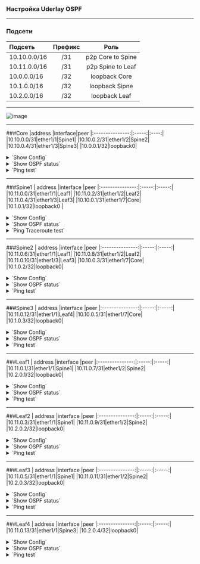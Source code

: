 ### Настройка Uderlay OSPF

---

### Подсети
| Подсеть  | Префикс  | Роль |
|:------------ |:-------:|:-------:|
|10.10.0.0/16|/31|p2p Core to Spine|
|10.11.0.0/16|/31|p2p Spine to Leaf|
|10.0.0.0/16|/32|loopback Core|
|10.1.0.0/16|/32|loopback Sipne|
|10.2.0.0/16|/32|loopback Leaf|
---
![image](https://raw.githubusercontent.com/nousaibot/VXLAN-EVPN-CiscoNexus-COD-LAB/main/IMG/UnderlayOSPF.PNG)

---

###Core
|address |interface|peer
|:---------------:|:-----:|:----:|
|10.10.0.0/31|ether1/1|Spine1|
|10.10.0.2/31|ether1/2|Spine2|
|10.10.0.4/31|ether1/3|Spine3|
|10.0.0.1/32|loopback0|
<details>
  <summary>`Show Config`</summary>
<pre><code>
interface Loopback0
 ip address 10.0.0.1 255.255.255.255
 ip ospf 1 area 0
!
interface Ethernet0/1
 description Spine1
 ip address 10.10.0.0 255.255.255.254
 ip ospf network point-to-point
 ip ospf bfd
 ip ospf 1 area 0
!
interface Ethernet0/2
 description Spine2
 ip address 10.10.0.2 255.255.255.254
 ip ospf network point-to-point
 ip ospf bfd
 ip ospf 1 area 0
!
interface Ethernet0/3
 description Spine3
 ip address 10.10.0.4 255.255.255.254
 ip ospf network point-to-point
 ip ospf bfd
 ip ospf 1 area 1
!
router ospf 1
 router-id 10.0.0.1
 passive-interface default
 no passive-interface Ethernet0/1
 no passive-interface Ethernet0/2
 no passive-interface Ethernet0/3
 </code></pre>
</details>

<details>
  <summary>`Show OSPF status`</summary>
<pre><code>
Core#sh ip ospf interface brief
Interface    PID   Area            IP Address/Mask    Cost  State Nbrs F/C
Lo0          1     0               10.0.0.1/32        1     LOOP  0/0
Et0/2        1     0               10.10.0.2/31       10    P2P   1/1
Et0/1        1     0               10.10.0.0/31       10    P2P   1/1
Et0/3        1     1               10.10.0.4/31       10    P2P   1/1
</code></pre>
<pre><code>
Core#sh ip ospf neighbor
Neighbor ID     Pri   State           Dead Time   Address         Interface
10.1.0.2          0   FULL/  -        00:00:38    10.10.0.3       Ethernet0/2
10.1.0.1          0   FULL/  -        00:00:31    10.10.0.1       Ethernet0/1
10.1.0.3          0   FULL/  -        00:00:35    10.10.0.5       Ethernet0/3
</code></pre>
<pre><code>
Core#sh ip ospf database
            OSPF Router with ID (10.0.0.1) (Process ID 1)
                Router Link States (Area 0)
Link ID         ADV Router      Age         Seq#       Checksum Link count
10.0.0.1        10.0.0.1        1749        0x800000E8 0x0094C3 5
10.1.0.1        10.1.0.1        1606        0x80000007 0x00DAAE 9
10.1.0.2        10.1.0.2        1606        0x80000007 0x000E50 9
10.2.0.1        10.2.0.1        1647        0x80000004 0x00D2FE 5
10.2.0.2        10.2.0.2        1624        0x80000004 0x001EA8 5
10.2.0.3        10.2.0.3        1608        0x80000005 0x006753 5
                Summary Net Link States (Area 0)
Link ID         ADV Router      Age         Seq#       Checksum
10.1.0.3        10.0.0.1        1427        0x80000001 0x00EA2E
10.2.0.4        10.0.0.1        1405        0x80000001 0x006688
10.10.0.4       10.0.0.1        1879        0x80000001 0x0064AC
10.11.0.12      10.0.0.1        1415        0x80000001 0x009946
                Router Link States (Area 1)
Link ID         ADV Router      Age         Seq#       Checksum Link count
10.0.0.1        10.0.0.1        1442        0x80000002 0x00813A 2
10.1.0.3        10.1.0.3        1416        0x80000006 0x005465 5
10.2.0.4        10.2.0.4        1418        0x80000005 0x008AD4 3
                Summary Net Link States (Area 1)
Link ID         ADV Router      Age         Seq#       Checksum
10.0.0.1        10.0.0.1        1883        0x80000002 0x00A480
10.1.0.1        10.0.0.1        1774        0x80000001 0x00FE1C
10.1.0.2        10.0.0.1        1745        0x80000001 0x00F425
10.2.0.1        10.0.0.1        1644        0x80000001 0x00846D
10.2.0.2        10.0.0.1        1623        0x80000001 0x007A76
10.2.0.3        10.0.0.1        1590        0x80000001 0x00707F
10.10.0.0       10.0.0.1        1883        0x80000002 0x008A89
10.10.0.2       10.0.0.1        1883        0x80000002 0x00769B
10.11.0.0       10.0.0.1        1774        0x80000001 0x0012D9
10.11.0.2       10.0.0.1        1774        0x80000001 0x00FDEB
10.11.0.4       10.0.0.1        1774        0x80000001 0x00E9FD
10.11.0.6       10.0.0.1        1745        0x80000001 0x00D510
10.11.0.8       10.0.0.1        1745        0x80000001 0x00C122
10.11.0.10      10.0.0.1        1745        0x80000001 0x00AD34
</code></pre>
</details>

<details>
  <summary>`Ping test`</summary>
<pre><code>
Core#ping 10.1.0.1
Type escape sequence to abort.
Sending 5, 100-byte ICMP Echos to 10.1.0.1, timeout is 2 seconds:
!!!!!
Success rate is 100 percent (5/5), round-trip min/avg/max = 1/1/2 ms
Core#
Core#ping 10.1.0.2
Type escape sequence to abort.
Sending 5, 100-byte ICMP Echos to 10.1.0.2, timeout is 2 seconds:
!!!!!
Success rate is 100 percent (5/5), round-trip min/avg/max = 1/1/2 ms
Core#
Core#ping 10.1.0.3
Type escape sequence to abort.
Sending 5, 100-byte ICMP Echos to 10.1.0.3, timeout is 2 seconds:
!!!!!
Success rate is 100 percent (5/5), round-trip min/avg/max = 1/1/2 ms
Core#
Core#ping 10.2.0.1
Type escape sequence to abort.
Sending 5, 100-byte ICMP Echos to 10.2.0.1, timeout is 2 seconds:
!!!!!
Success rate is 100 percent (5/5), round-trip min/avg/max = 3/3/4 ms
Core#ping 10.2.0.2
Type escape sequence to abort.
Sending 5, 100-byte ICMP Echos to 10.2.0.2, timeout is 2 seconds:
!!!!!
Success rate is 100 percent (5/5), round-trip min/avg/max = 3/3/4 ms
Core#ping 10.2.0.3
Type escape sequence to abort.
Sending 5, 100-byte ICMP Echos to 10.2.0.3, timeout is 2 seconds:
!!!!!
Success rate is 100 percent (5/5), round-trip min/avg/max = 3/3/4 ms
Core#ping 10.2.0.4
Type escape sequence to abort.
Sending 5, 100-byte ICMP Echos to 10.2.0.4, timeout is 2 seconds:
!!!!!
Success rate is 100 percent (5/5), round-trip min/avg/max = 3/4/11 ms
</code></pre>
<pre><code>

Dump interface Ethernet0/1 [here](https://raw.githubusercontent.com/nousaibot/VXLAN-EVPN-CiscoNexus-COD-LAB/main/Dump/CoreInterface0-1.pcapng)

Dump interface Ethernet0/2 [here](https://raw.githubusercontent.com/nousaibot/VXLAN-EVPN-CiscoNexus-COD-LAB/main/Dump/CoreInterface0-2.pcapng)

![image](https://raw.githubusercontent.com/nousaibot/VXLAN-EVPN-CiscoNexus-COD-LAB/main/IMG/CoreTraceroute.png)

</code></pre>
</details>

---

###Spine1
 | address |interface |peer
|:---------------:|:-----:|:-----:|
|10.11.0.0/31|ether1/1|Leaf1|
|10.11.0.2/31|ether1/2|Leaf2|
|10.11.0.4/31|ether1/3|Leaf3|
|10.10.0.1/31|ether1/7|Core|
|10.1.0.1/32|loopback0 |
<details>
  <summary>`Show Config`</summary>
<pre><code>
feature ospf
feature bfd
interface Ethernet1/1
  description Leaf1
  ip address 10.11.0.0/31
  ip ospf network point-to-point
  no ip ospf passive-interface
  ip router ospf 1 area 0.0.0.0
  ip ospf bfd
!
interface Ethernet1/2
  description Leaf2
  ip address 10.11.0.2/31
  ip ospf network point-to-point
  no ip ospf passive-interface
  ip router ospf 1 area 0.0.0.0
  ip ospf bfd
!
interface Ethernet1/3
  description Leaf3
  ip address 10.11.0.4/31
  ip ospf network point-to-point
  no ip ospf passive-interface
  ip router ospf 1 area 0.0.0.0
  ip ospf bfd
!
interface Ethernet1/7
  description Core
  ip address 10.10.0.1/31
  ip ospf network point-to-point
  no ip ospf passive-interface
  ip router ospf 1 area 0.0.0.0
  ip ospf bfd
!
interface loopback0
  ip address 10.1.0.1/32
  ip router ospf 1 area 0.0.0.0
!
router ospf 1
  router-id 10.1.0.1
  passive-interface default
</code></pre>
</details>

<details>
  <summary>`Show OSPF status`</summary>
<pre><code>
Spine1# sh ip ospf interface brief
 OSPF Process ID 1 VRF default
 Total number of interface: 5
 Interface               ID     Area            Cost   State    Neighbors Status
 Eth1/1                  2      0.0.0.0         40     P2P      1         up  
 Eth1/2                  3      0.0.0.0         40     P2P      1         up  
 Eth1/3                  4      0.0.0.0         40     P2P      1         up  
 Eth1/7                  5      0.0.0.0         40     P2P      1         up  
 Lo0                     1      0.0.0.0         1      LOOPBACK 0         up  
</code></pre>
<pre><code>
Spine1# sh ip ospf neighbor
 OSPF Process ID 1 VRF default
 Total number of neighbors: 4
 Neighbor ID     Pri State            Up Time  Address         Interface
 10.2.0.1          1 FULL/ -          00:46:26 10.11.0.1       Eth1/1 
 10.2.0.2          1 FULL/ -          00:46:00 10.11.0.3       Eth1/2 
 10.2.0.3          1 FULL/ -          00:45:42 10.11.0.5       Eth1/3 
 10.0.0.1          1 FULL/ -          00:48:36 10.10.0.0       Eth1/7 
</code></pre>
<pre><code>
Spine1# sh ip ospf database
        OSPF Router with ID (10.1.0.1) (Process ID 1 VRF default)
                Router Link States (Area 0.0.0.0)
Link ID         ADV Router      Age        Seq#       Checksum Link Count
10.0.0.1        10.0.0.1        1005       0x800000e9 0x92c4   5   
10.1.0.1        10.1.0.1        923        0x80000008 0xd8af   9   
10.1.0.2        10.1.0.2        932        0x80000008 0x0c51   9   
10.2.0.1        10.2.0.1        969        0x80000005 0xd0ff   5   
10.2.0.2        10.2.0.2        942        0x80000005 0x1ca9   5   
10.2.0.3        10.2.0.3        931        0x80000006 0x6554   5   
                Summary Network Link States (Area 0.0.0.0)
Link ID         ADV Router      Age        Seq#       Checksum 
10.1.0.3        10.0.0.1        751        0x80000002 0xe82f
10.2.0.4        10.0.0.1        508        0x80000002 0x6489
10.10.0.4       10.0.0.1        1006       0x80000002 0x62ad
10.11.0.12      10.0.0.1        751        0x80000002 0x9747
</code></pre>
</details>

<details>
  <summary>`Ping Traceroute test`</summary>
<pre><code>
Spine1# ping 10.0.0.1
PING 10.0.0.1 (10.0.0.1): 56 data bytes
64 bytes from 10.0.0.1: icmp_seq=0 ttl=254 time=2.061 ms
64 bytes from 10.0.0.1: icmp_seq=1 ttl=254 time=1.546 ms
64 bytes from 10.0.0.1: icmp_seq=2 ttl=254 time=1.578 ms
64 bytes from 10.0.0.1: icmp_seq=3 ttl=254 time=1.315 ms
64 bytes from 10.0.0.1: icmp_seq=4 ttl=254 time=1.811 ms
--- 10.0.0.1 ping statistics ---
5 packets transmitted, 5 packets received, 0.00% packet loss
round-trip min/avg/max = 1.315/1.662/2.061 ms
Spine1# ping 10.1.0.2
PING 10.1.0.2 (10.1.0.2): 56 data bytes
64 bytes from 10.1.0.2: icmp_seq=0 ttl=253 time=3.493 ms
64 bytes from 10.1.0.2: icmp_seq=1 ttl=253 time=2.637 ms
64 bytes from 10.1.0.2: icmp_seq=2 ttl=253 time=2.703 ms
64 bytes from 10.1.0.2: icmp_seq=3 ttl=253 time=2.671 ms
64 bytes from 10.1.0.2: icmp_seq=4 ttl=253 time=2.727 ms
--- 10.1.0.2 ping statistics ---
5 packets transmitted, 5 packets received, 0.00% packet loss
round-trip min/avg/max = 2.637/2.846/3.493 ms
Spine1# ping 10.1.0.3
PING 10.1.0.3 (10.1.0.3): 56 data bytes
64 bytes from 10.1.0.3: icmp_seq=0 ttl=253 time=4.326 ms
64 bytes from 10.1.0.3: icmp_seq=1 ttl=253 time=2.608 ms
64 bytes from 10.1.0.3: icmp_seq=2 ttl=253 time=2.468 ms
64 bytes from 10.1.0.3: icmp_seq=3 ttl=253 time=2.464 ms
64 bytes from 10.1.0.3: icmp_seq=4 ttl=253 time=2.932 ms
--- 10.1.0.3 ping statistics ---
5 packets transmitted, 5 packets received, 0.00% packet loss
round-trip min/avg/max = 2.464/2.959/4.326 ms
Spine1# ping 10.2.0.1
PING 10.2.0.1 (10.2.0.1): 56 data bytes
64 bytes from 10.2.0.1: icmp_seq=0 ttl=254 time=3.862 ms
64 bytes from 10.2.0.1: icmp_seq=1 ttl=254 time=2.776 ms
64 bytes from 10.2.0.1: icmp_seq=2 ttl=254 time=2.775 ms
64 bytes from 10.2.0.1: icmp_seq=3 ttl=254 time=2.829 ms
64 bytes from 10.2.0.1: icmp_seq=4 ttl=254 time=3.167 ms
--- 10.2.0.1 ping statistics ---
5 packets transmitted, 5 packets received, 0.00% packet loss
round-trip min/avg/max = 2.775/3.081/3.862 ms
Spine1# ping 10.2.0.2
PING 10.2.0.2 (10.2.0.2): 56 data bytes
64 bytes from 10.2.0.2: icmp_seq=0 ttl=254 time=3.985 ms
64 bytes from 10.2.0.2: icmp_seq=1 ttl=254 time=3.319 ms
64 bytes from 10.2.0.2: icmp_seq=2 ttl=254 time=3.546 ms
64 bytes from 10.2.0.2: icmp_seq=3 ttl=254 time=3.055 ms
64 bytes from 10.2.0.2: icmp_seq=4 ttl=254 time=3.372 ms
--- 10.2.0.2 ping statistics ---
5 packets transmitted, 5 packets received, 0.00% packet loss
round-trip min/avg/max = 3.055/3.455/3.985 ms
Spine1# ping 10.2.0.3
PING 10.2.0.3 (10.2.0.3): 56 data bytes
64 bytes from 10.2.0.3: icmp_seq=0 ttl=254 time=3.891 ms
64 bytes from 10.2.0.3: icmp_seq=1 ttl=254 time=3.494 ms
64 bytes from 10.2.0.3: icmp_seq=2 ttl=254 time=3.203 ms
64 bytes from 10.2.0.3: icmp_seq=3 ttl=254 time=3.56 ms
64 bytes from 10.2.0.3: icmp_seq=4 ttl=254 time=3.451 ms
--- 10.2.0.3 ping statistics ---
5 packets transmitted, 5 packets received, 0.00% packet loss
round-trip min/avg/max = 3.203/3.519/3.891 ms
Spine1# ping 10.2.0.4
PING 10.2.0.4 (10.2.0.4): 56 data bytes
64 bytes from 10.2.0.4: icmp_seq=0 ttl=252 time=6.987 ms
64 bytes from 10.2.0.4: icmp_seq=1 ttl=252 time=4.762 ms
64 bytes from 10.2.0.4: icmp_seq=2 ttl=252 time=4.958 ms
64 bytes from 10.2.0.4: icmp_seq=3 ttl=252 time=4.527 ms
64 bytes from 10.2.0.4: icmp_seq=4 ttl=252 time=4.761 ms
--- 10.2.0.4 ping statistics ---
5 packets transmitted, 5 packets received, 0.00% packet loss
round-trip min/avg/max = 4.527/5.199/6.987 ms
</code></pre>
</details>

---

###Spine2
 |  address |interface |peer
|:---------------:|:-----:|:-----:|
|10.11.0.6/31|ether1/1|Leaf1|
|10.11.0.8/31|ether1/2|Leaf2|
|10.11.0.10/31|ether1/3|Leaf3|
|10.10.0.3/31|ether1/7|Core|
|10.1.0.2/32|loopback0|
<details>
  <summary>`Show Config`</summary>
<pre><code>
feature ospf
feature bfd
interface Ethernet1/1
  description Leaf1
  ip address 10.11.0.6/31
  ip ospf network point-to-point
  no ip ospf passive-interface
  ip router ospf 1 area 0.0.0.0
  ip ospf bfd
!
interface Ethernet1/2
  description Leaf2
  ip address 10.11.0.8/31
  ip ospf network point-to-point
  no ip ospf passive-interface
  ip router ospf 1 area 0.0.0.0
  ip ospf bfd
!
interface Ethernet1/3
  description Leaf3
  ip address 10.11.0.10/31
  ip ospf network point-to-point
  no ip ospf passive-interface
  ip router ospf 1 area 0.0.0.0
  ip ospf bfd
!
interface Ethernet1/7
  description Core
  no switchport
  ip address 10.10.0.3/31
  ip ospf network point-to-point
  no ip ospf passive-interface
  ip router ospf 1 area 0.0.0.0
  ip ospf bfd
!
interface loopback0
  ip address 10.1.0.2/32
  ip router ospf 1 area 0.0.0.0
!
router ospf 1
  router-id 10.1.0.2
  passive-interface default
</code></pre>
</details>
  
<details>
  <summary>`Show OSPF status`</summary>
<pre><code>
Spine2# sh ip ospf interface brief
 OSPF Process ID 1 VRF default
 Total number of interface: 5
 Interface               ID     Area            Cost   State    Neighbors Status
 Eth1/1                  2      0.0.0.0         40     P2P      1         up  
 Eth1/2                  3      0.0.0.0         40     P2P      1         up  
 Eth1/3                  4      0.0.0.0         40     P2P      1         up  
 Eth1/7                  5      0.0.0.0         40     P2P      1         up  
 Lo0                     1      0.0.0.0         1      LOOPBACK 0         up  
</code></pre>
<pre><code>
Spine2# sh ip ospf neighbor
 OSPF Process ID 1 VRF default
 Total number of neighbors: 4
 Neighbor ID     Pri State            Up Time  Address         Interface
 10.2.0.1          1 FULL/ -          01:00:41 10.11.0.7       Eth1/1 
 10.2.0.2          1 FULL/ -          01:00:24 10.11.0.9       Eth1/2 
 10.2.0.3          1 FULL/ -          01:00:01 10.11.0.11      Eth1/3 
 10.0.0.1          1 FULL/ -          01:02:26 10.10.0.2       Eth1/7 
</code></pre>
<pre><code>
Spine2# sh ip ospf database
        OSPF Router with ID (10.1.0.2) (Process ID 1 VRF default)
                Router Link States (Area 0.0.0.0)
Link ID         ADV Router      Age        Seq#       Checksum Link Count
10.0.0.1        10.0.0.1        1864       0x800000e9 0x92c4   5   
10.1.0.1        10.1.0.1        1783       0x80000008 0xd8af   9   
10.1.0.2        10.1.0.2        1788       0x80000008 0x0c51   9   
10.2.0.1        10.2.0.1        6          0x80000006 0xce01   5   
10.2.0.2        10.2.0.2        1800       0x80000005 0x1ca9   5   
10.2.0.3        10.2.0.3        1790       0x80000006 0x6554   5   
                Summary Network Link States (Area 0.0.0.0)
Link ID         ADV Router      Age        Seq#       Checksum 
10.1.0.3        10.0.0.1        1609       0x80000002 0xe82f
10.2.0.4        10.0.0.1        1366       0x80000002 0x6489
10.10.0.4       10.0.0.1        1864       0x80000002 0x62ad
10.11.0.12      10.0.0.1        1609       0x80000002 0x9747
</code></pre>
</details>

<details>
  <summary>`Ping test`</summary>
<pre><code>
Spine2# ping 10.0.0.1
PING 10.0.0.1 (10.0.0.1): 56 data bytes
64 bytes from 10.0.0.1: icmp_seq=0 ttl=254 time=3.006 ms
64 bytes from 10.0.0.1: icmp_seq=1 ttl=254 time=2.726 ms
64 bytes from 10.0.0.1: icmp_seq=2 ttl=254 time=1.942 ms
64 bytes from 10.0.0.1: icmp_seq=3 ttl=254 time=1.826 ms
64 bytes from 10.0.0.1: icmp_seq=4 ttl=254 time=1.61 ms
--- 10.0.0.1 ping statistics ---
5 packets transmitted, 5 packets received, 0.00% packet loss
round-trip min/avg/max = 1.61/2.221/3.006 ms
Spine2# ping 10.1.0.1
PING 10.1.0.1 (10.1.0.1): 56 data bytes
64 bytes from 10.1.0.1: icmp_seq=0 ttl=253 time=3.975 ms
64 bytes from 10.1.0.1: icmp_seq=1 ttl=253 time=2.91 ms
64 bytes from 10.1.0.1: icmp_seq=2 ttl=253 time=2.937 ms
64 bytes from 10.1.0.1: icmp_seq=3 ttl=253 time=2.962 ms
64 bytes from 10.1.0.1: icmp_seq=4 ttl=253 time=2.813 ms
--- 10.1.0.1 ping statistics ---
5 packets transmitted, 5 packets received, 0.00% packet loss
round-trip min/avg/max = 2.813/3.119/3.975 ms
Spine2# ping 10.1.0.3
PING 10.1.0.3 (10.1.0.3): 56 data bytes
64 bytes from 10.1.0.3: icmp_seq=0 ttl=253 time=3.806 ms
64 bytes from 10.1.0.3: icmp_seq=1 ttl=253 time=2.685 ms
64 bytes from 10.1.0.3: icmp_seq=2 ttl=253 time=2.533 ms
64 bytes from 10.1.0.3: icmp_seq=3 ttl=253 time=2.824 ms
64 bytes from 10.1.0.3: icmp_seq=4 ttl=253 time=3.682 ms
--- 10.1.0.3 ping statistics ---
5 packets transmitted, 5 packets received, 0.00% packet loss
round-trip min/avg/max = 2.533/3.105/3.806 ms
Spine2# ping 10.2.0.1
PING 10.2.0.1 (10.2.0.1): 56 data bytes
64 bytes from 10.2.0.1: icmp_seq=0 ttl=254 time=4.156 ms
64 bytes from 10.2.0.1: icmp_seq=1 ttl=254 time=2.357 ms
64 bytes from 10.2.0.1: icmp_seq=2 ttl=254 time=2.461 ms
64 bytes from 10.2.0.1: icmp_seq=3 ttl=254 time=2.651 ms
64 bytes from 10.2.0.1: icmp_seq=4 ttl=254 time=2.492 ms
--- 10.2.0.1 ping statistics ---
5 packets transmitted, 5 packets received, 0.00% packet loss
round-trip min/avg/max = 2.357/2.823/4.156 ms
Spine2# ping 10.2.0.2
PING 10.2.0.2 (10.2.0.2): 56 data bytes
64 bytes from 10.2.0.2: icmp_seq=0 ttl=254 time=3.013 ms
64 bytes from 10.2.0.2: icmp_seq=1 ttl=254 time=4.148 ms
64 bytes from 10.2.0.2: icmp_seq=2 ttl=254 time=1.922 ms
64 bytes from 10.2.0.2: icmp_seq=3 ttl=254 time=2.775 ms
64 bytes from 10.2.0.2: icmp_seq=4 ttl=254 time=2.95 ms
--- 10.2.0.2 ping statistics ---
5 packets transmitted, 5 packets received, 0.00% packet loss
round-trip min/avg/max = 1.922/2.961/4.148 ms
Spine2# ping 10.2.0.3
PING 10.2.0.3 (10.2.0.3): 56 data bytes
64 bytes from 10.2.0.3: icmp_seq=0 ttl=254 time=2.98 ms
64 bytes from 10.2.0.3: icmp_seq=1 ttl=254 time=3.18 ms
64 bytes from 10.2.0.3: icmp_seq=2 ttl=254 time=3.124 ms
64 bytes from 10.2.0.3: icmp_seq=3 ttl=254 time=3.26 ms
64 bytes from 10.2.0.3: icmp_seq=4 ttl=254 time=3.071 ms
--- 10.2.0.3 ping statistics ---
5 packets transmitted, 5 packets received, 0.00% packet loss
round-trip min/avg/max = 2.98/3.123/3.26 ms
Spine2# ping 10.2.0.4
PING 10.2.0.4 (10.2.0.4): 56 data bytes
64 bytes from 10.2.0.4: icmp_seq=0 ttl=252 time=5.92 ms
64 bytes from 10.2.0.4: icmp_seq=1 ttl=252 time=4.636 ms
64 bytes from 10.2.0.4: icmp_seq=2 ttl=252 time=4.249 ms
64 bytes from 10.2.0.4: icmp_seq=3 ttl=252 time=4.637 ms
64 bytes from 10.2.0.4: icmp_seq=4 ttl=252 time=4.879 ms
--- 10.2.0.4 ping statistics ---
5 packets transmitted, 5 packets received, 0.00% packet loss
round-trip min/avg/max = 4.249/4.864/5.92 ms
</code></pre>
</details>

---

###Spine3
 |  address |interface |peer
|:---------------:|:-----:|:-----:|
|10.11.0.12/31|ether1/1|Leaf4|
|10.10.0.5/31|ether1/7|Core|
|10.1.0.3/32|loopback0|
<details>
  <summary>`Show Config`</summary>
<pre><code>
feature ospf
feature bfd
interface Ethernet1/1
  description Leaf4
  ip address 10.11.0.12/31
  ip ospf network point-to-point
  no ip ospf passive-interface
  ip router ospf 1 area 0.0.0.1
  ip ospf bfd
!
interface Ethernet1/7
  description Core
  ip address 10.10.0.5/31
  ip ospf network point-to-point
  no ip ospf passive-interface
  ip router ospf 1 area 0.0.0.1
  ip ospf bfd
!
interface loopback0
  ip address 10.1.0.3/32
  ip router ospf 1 area 0.0.0.1
!
router ospf 1
  router-id 10.1.0.3
  passive-interface default
</code></pre>
</details>

<details>
  <summary>`Show OSPF status`</summary>
<pre><code>
Spine3# sh ip ospf interface brief
 OSPF Process ID 1 VRF default
 Total number of interface: 3
 Interface               ID     Area            Cost   State    Neighbors Status
 Eth1/1                  3      0.0.0.1         40     P2P      1         up  
 Eth1/7                  2      0.0.0.1         40     P2P      1         up  
 Lo0                     1      0.0.0.1         1      LOOPBACK 0         up  
</code></pre>
<pre><code> 
Spine3# sh ip ospf neighbor
 OSPF Process ID 1 VRF default
 Total number of neighbors: 2
 Neighbor ID     Pri State            Up Time  Address         Interface
 10.2.0.4          1 FULL/ -          01:04:57 10.11.0.13      Eth1/1 
 10.0.0.1          1 FULL/ -          01:05:23 10.10.0.4       Eth1/7 
</code></pre>
<pre><code>
Spine3# sh ip ospf database
        OSPF Router with ID (10.1.0.3) (Process ID 1 VRF default)
                Router Link States (Area 0.0.0.1)
Link ID         ADV Router      Age        Seq#       Checksum Link Count
10.0.0.1        10.0.0.1        95         0x80000004 0x7d3c   2   
10.1.0.3        10.1.0.3        256        0x80000008 0x5067   5   
10.2.0.4        10.2.0.4        262        0x80000007 0x86d6   3   
                Summary Network Link States (Area 0.0.0.1)
Link ID         ADV Router      Age        Seq#       Checksum 
10.0.0.1        10.0.0.1        348        0x80000004 0xa082
10.1.0.1        10.0.0.1        348        0x80000003 0xfa1e
10.1.0.2        10.0.0.1        348        0x80000003 0xf027
10.2.0.1        10.0.0.1        95         0x80000003 0x806f
10.2.0.2        10.0.0.1        95         0x80000003 0x7678
10.2.0.3        10.0.0.1        95         0x80000003 0x6c81
10.10.0.0       10.0.0.1        348        0x80000004 0x868b
10.10.0.2       10.0.0.1        348        0x80000004 0x729d
10.11.0.0       10.0.0.1        348        0x80000003 0x0edb
10.11.0.2       10.0.0.1        348        0x80000003 0xf9ed
10.11.0.4       10.0.0.1        348        0x80000003 0xe5ff
10.11.0.6       10.0.0.1        348        0x80000003 0xd112
10.11.0.8       10.0.0.1        348        0x80000003 0xbd24
10.11.0.10      10.0.0.1        348        0x80000003 0xa936
</code></pre>
</details>

<details>
  <summary>`Ping test`</summary>
<pre><code>
Spine3# ping 10.0.0.1
PING 10.0.0.1 (10.0.0.1): 56 data bytes
64 bytes from 10.0.0.1: icmp_seq=0 ttl=254 time=3.004 ms
64 bytes from 10.0.0.1: icmp_seq=1 ttl=254 time=1.653 ms
64 bytes from 10.0.0.1: icmp_seq=2 ttl=254 time=1.519 ms
64 bytes from 10.0.0.1: icmp_seq=3 ttl=254 time=3.419 ms
64 bytes from 10.0.0.1: icmp_seq=4 ttl=254 time=2.199 ms
--- 10.0.0.1 ping statistics ---
5 packets transmitted, 5 packets received, 0.00% packet loss
round-trip min/avg/max = 1.519/2.358/3.419 ms
Spine3# ping 10.1.0.1
PING 10.1.0.1 (10.1.0.1): 56 data bytes
64 bytes from 10.1.0.1: icmp_seq=0 ttl=253 time=4.72 ms
64 bytes from 10.1.0.1: icmp_seq=1 ttl=253 time=3.366 ms
64 bytes from 10.1.0.1: icmp_seq=2 ttl=253 time=3.475 ms
64 bytes from 10.1.0.1: icmp_seq=3 ttl=253 time=3.575 ms
64 bytes from 10.1.0.1: icmp_seq=4 ttl=253 time=3.444 ms
--- 10.1.0.1 ping statistics ---
5 packets transmitted, 5 packets received, 0.00% packet loss
round-trip min/avg/max = 3.366/3.715/4.72 ms
Spine3# ping 10.1.0.2
PING 10.1.0.2 (10.1.0.2): 56 data bytes
64 bytes from 10.1.0.2: icmp_seq=0 ttl=253 time=3.766 ms
64 bytes from 10.1.0.2: icmp_seq=1 ttl=253 time=3.27 ms
64 bytes from 10.1.0.2: icmp_seq=2 ttl=253 time=2.886 ms
64 bytes from 10.1.0.2: icmp_seq=3 ttl=253 time=2.742 ms
64 bytes from 10.1.0.2: icmp_seq=4 ttl=253 time=2.848 ms
--- 10.1.0.2 ping statistics ---
5 packets transmitted, 5 packets received, 0.00% packet loss
round-trip min/avg/max = 2.742/3.102/3.766 ms
Spine3# ping 10.2.0.1
PING 10.2.0.1 (10.2.0.1): 56 data bytes
64 bytes from 10.2.0.1: icmp_seq=0 ttl=252 time=6.016 ms
64 bytes from 10.2.0.1: icmp_seq=1 ttl=252 time=4.834 ms
64 bytes from 10.2.0.1: icmp_seq=2 ttl=252 time=5.117 ms
64 bytes from 10.2.0.1: icmp_seq=3 ttl=252 time=4.986 ms
64 bytes from 10.2.0.1: icmp_seq=4 ttl=252 time=5 ms
--- 10.2.0.1 ping statistics ---
5 packets transmitted, 5 packets received, 0.00% packet loss
round-trip min/avg/max = 4.834/5.19/6.016 ms
Spine3# ping 10.2.0.2
PING 10.2.0.2 (10.2.0.2): 56 data bytes
64 bytes from 10.2.0.2: icmp_seq=0 ttl=252 time=6.208 ms
64 bytes from 10.2.0.2: icmp_seq=1 ttl=252 time=4.873 ms
64 bytes from 10.2.0.2: icmp_seq=2 ttl=252 time=4.772 ms
64 bytes from 10.2.0.2: icmp_seq=3 ttl=252 time=4.846 ms
64 bytes from 10.2.0.2: icmp_seq=4 ttl=252 time=4.996 ms
--- 10.2.0.2 ping statistics ---
5 packets transmitted, 5 packets received, 0.00% packet loss
round-trip min/avg/max = 4.772/5.138/6.208 ms
Spine3# ping 10.2.0.3
PING 10.2.0.3 (10.2.0.3): 56 data bytes
64 bytes from 10.2.0.3: icmp_seq=0 ttl=252 time=5.967 ms
64 bytes from 10.2.0.3: icmp_seq=1 ttl=252 time=5.116 ms
64 bytes from 10.2.0.3: icmp_seq=2 ttl=252 time=13.824 ms
64 bytes from 10.2.0.3: icmp_seq=3 ttl=252 time=5.9 ms
64 bytes from 10.2.0.3: icmp_seq=4 ttl=252 time=4.649 ms
--- 10.2.0.3 ping statistics ---
5 packets transmitted, 5 packets received, 0.00% packet loss
round-trip min/avg/max = 4.649/7.091/13.824 ms
Spine3# ping 10.2.0.4
PING 10.2.0.4 (10.2.0.4): 56 data bytes
64 bytes from 10.2.0.4: icmp_seq=0 ttl=254 time=9.492 ms
64 bytes from 10.2.0.4: icmp_seq=1 ttl=254 time=3.307 ms
64 bytes from 10.2.0.4: icmp_seq=2 ttl=254 time=3.55 ms
64 bytes from 10.2.0.4: icmp_seq=3 ttl=254 time=3.121 ms
64 bytes from 10.2.0.4: icmp_seq=4 ttl=254 time=2.764 ms
--- 10.2.0.4 ping statistics ---
5 packets transmitted, 5 packets received, 0.00% packet loss
round-trip min/avg/max = 2.764/4.446/9.492 ms
</code></pre>
</details>

---

###Leaf1
 |  address |interface |peer
|:---------------:|:-----:|:-----:|
|10.11.0.1/31|ether1/1|Spine1|
|10.11.0.7/31|ether1/2|Spine2|
|10.2.0.1/32|loopback0|
<details>
  <summary>`Show Config`</summary>
<pre><code>
feature ospf
feature bfd
interface Ethernet1/1
  description Spine1
  ip address 10.11.0.1/31
  ip ospf network point-to-point
  no ip ospf passive-interface
  ip router ospf 1 area 0.0.0.0
  ip ospf bfd
!
interface Ethernet1/2
  description Spine2
  ip address 10.11.0.7/31
  ip ospf network point-to-point
  no ip ospf passive-interface
  ip router ospf 1 area 0.0.0.0
  ip ospf bfd
!
interface loopback0
  ip address 10.2.0.1/32
  ip router ospf 1 area 0.0.0.0
!
router ospf 1
  router-id 10.2.0.1
  passive-interface default
</code></pre>
</details>

<details>
  <summary>`Show OSPF status`</summary>
<pre><code>
Leaf1# sh ip ospf interface brief
 OSPF Process ID 1 VRF default
 Total number of interface: 3
 Interface               ID     Area            Cost   State    Neighbors Status
 Eth1/1                  2      0.0.0.0         40     P2P      1         up  
 Eth1/2                  3      0.0.0.0         40     P2P      1         up  
 Lo0                     1      0.0.0.0         1      LOOPBACK 0         up  
</code></pre>
<pre><code>
Leaf1# sh ip ospf neighbor
 OSPF Process ID 1 VRF default
 Total number of neighbors: 2
 Neighbor ID     Pri State            Up Time  Address         Interface
 10.1.0.1          1 FULL/ -          01:17:08 10.11.0.0       Eth1/1 
 10.1.0.2          1 FULL/ -          01:17:05 10.11.0.6       Eth1/2 
</code></pre>
<pre><code>
Leaf1# sh ip ospf database
        OSPF Router with ID (10.2.0.1) (Process ID 1 VRF default)
                Router Link States (Area 0.0.0.0)
Link ID         ADV Router      Age        Seq#       Checksum Link Count
10.0.0.1        10.0.0.1        847        0x800000ea 0x90c5   5   
10.1.0.1        10.1.0.1        945        0x80000009 0xd6b0   9   
10.1.0.2        10.1.0.2        952        0x80000009 0x0a52   9   
10.2.0.1        10.2.0.1        989        0x80000006 0xce01   5   
10.2.0.2        10.2.0.2        964        0x80000006 0x1aaa   5   
10.2.0.3        10.2.0.3        954        0x80000007 0x6355   5   
                Summary Network Link States (Area 0.0.0.0)
Link ID         ADV Router      Age        Seq#       Checksum 
10.1.0.3        10.0.0.1        595        0x80000003 0xe630
10.2.0.4        10.0.0.1        338        0x80000003 0x628a
10.10.0.4       10.0.0.1        847        0x80000003 0x60ae
10.11.0.12      10.0.0.1        595        0x80000003 0x9548
</code></pre>
</details>

<details>
  <summary>`Ping test`</summary>
<pre><code>
Leaf1# ping 10.0.0.1
PING 10.0.0.1 (10.0.0.1): 56 data bytes
64 bytes from 10.0.0.1: icmp_seq=0 ttl=253 time=5.188 ms
64 bytes from 10.0.0.1: icmp_seq=1 ttl=253 time=4.522 ms
64 bytes from 10.0.0.1: icmp_seq=2 ttl=253 time=4.622 ms
64 bytes from 10.0.0.1: icmp_seq=3 ttl=253 time=3.757 ms
64 bytes from 10.0.0.1: icmp_seq=4 ttl=253 time=4.147 ms
--- 10.0.0.1 ping statistics ---
5 packets transmitted, 5 packets received, 0.00% packet loss
round-trip min/avg/max = 3.757/4.447/5.188 ms
Leaf1# ping 10.1.0.2
PING 10.1.0.2 (10.1.0.2): 56 data bytes
64 bytes from 10.1.0.2: icmp_seq=0 ttl=254 time=3.018 ms
64 bytes from 10.1.0.2: icmp_seq=1 ttl=254 time=2.785 ms
64 bytes from 10.1.0.2: icmp_seq=2 ttl=254 time=2.461 ms
64 bytes from 10.1.0.2: icmp_seq=3 ttl=254 time=2.638 ms
64 bytes from 10.1.0.2: icmp_seq=4 ttl=254 time=2.546 ms
--- 10.1.0.2 ping statistics ---
5 packets transmitted, 5 packets received, 0.00% packet loss
round-trip min/avg/max = 2.461/2.689/3.018 ms
Leaf1# ping 10.1.0.3
PING 10.1.0.3 (10.1.0.3): 56 data bytes
64 bytes from 10.1.0.3: icmp_seq=0 ttl=252 time=6.289 ms
64 bytes from 10.1.0.3: icmp_seq=1 ttl=252 time=4.555 ms
64 bytes from 10.1.0.3: icmp_seq=2 ttl=252 time=4.587 ms
64 bytes from 10.1.0.3: icmp_seq=3 ttl=252 time=4.802 ms
64 bytes from 10.1.0.3: icmp_seq=4 ttl=252 time=4.839 ms
--- 10.1.0.3 ping statistics ---
5 packets transmitted, 5 packets received, 0.00% packet loss
round-trip min/avg/max = 4.555/5.014/6.289 ms
Leaf1# ping 10.2.0.1
PING 10.2.0.1 (10.2.0.1): 56 data bytes
64 bytes from 10.2.0.1: icmp_seq=0 ttl=255 time=1.119 ms
64 bytes from 10.2.0.1: icmp_seq=1 ttl=255 time=0.789 ms
64 bytes from 10.2.0.1: icmp_seq=2 ttl=255 time=1.266 ms
64 bytes from 10.2.0.1: icmp_seq=3 ttl=255 time=1.006 ms
64 bytes from 10.2.0.1: icmp_seq=4 ttl=255 time=1.244 ms
--- 10.2.0.1 ping statistics ---
5 packets transmitted, 5 packets received, 0.00% packet loss
round-trip min/avg/max = 0.789/1.084/1.266 ms
Leaf1# ping 10.2.0.2
PING 10.2.0.2 (10.2.0.2): 56 data bytes
64 bytes from 10.2.0.2: icmp_seq=0 ttl=253 time=6.372 ms
64 bytes from 10.2.0.2: icmp_seq=1 ttl=253 time=5.211 ms
64 bytes from 10.2.0.2: icmp_seq=2 ttl=253 time=5.299 ms
64 bytes from 10.2.0.2: icmp_seq=3 ttl=253 time=4.866 ms
64 bytes from 10.2.0.2: icmp_seq=4 ttl=253 time=5.192 ms
--- 10.2.0.2 ping statistics ---
5 packets transmitted, 5 packets received, 0.00% packet loss
round-trip min/avg/max = 4.866/5.388/6.372 ms
Leaf1# ping 10.2.0.3
PING 10.2.0.3 (10.2.0.3): 56 data bytes
64 bytes from 10.2.0.3: icmp_seq=0 ttl=253 time=5.894 ms
64 bytes from 10.2.0.3: icmp_seq=1 ttl=253 time=4.394 ms
64 bytes from 10.2.0.3: icmp_seq=2 ttl=253 time=4.437 ms
64 bytes from 10.2.0.3: icmp_seq=3 ttl=253 time=4.338 ms
64 bytes from 10.2.0.3: icmp_seq=4 ttl=253 time=4.76 ms
--- 10.2.0.3 ping statistics ---
5 packets transmitted, 5 packets received, 0.00% packet loss
round-trip min/avg/max = 4.338/4.764/5.894 ms
</code></pre>
</details>

---

###Leaf2
 |  address |interface |peer
|:---------------:|:-----:|:-----:|
|10.11.0.3/31|ether1/1|Spine1|
|10.11.0.9/31|ether1/2|Spine2|
|10.2.0.2/32|loopback0|
<details>
  <summary>`Show Config`</summary>
<pre><code>
feature ospf
feature bfd
interface Ethernet1/1
  description Spine1
  ip address 10.11.0.3/31
  ip ospf network point-to-point
  no ip ospf passive-interface
  ip router ospf 1 area 0.0.0.0
  ip ospf bfd
!
interface Ethernet1/2
  description Spine2
  ip address 10.11.0.9/31
  ip ospf network point-to-point
  no ip ospf passive-interface
  ip router ospf 1 area 0.0.0.0
  ip ospf bfd
!
interface loopback0
  ip address 10.2.0.2/32
  ip router ospf 1 area 0.0.0.0
!
  router-id 10.2.0.2
  passive-interface default
</code></pre>
</details>

<details>
  <summary>`Show OSPF status`</summary>
<pre><code>
Leaf2# sh ip ospf interface brief
 OSPF Process ID 1 VRF default
 Total number of interface: 3
 Interface               ID     Area            Cost   State    Neighbors Status
 Eth1/1                  2      0.0.0.0         40     P2P      1         up  
 Eth1/2                  3      0.0.0.0         40     P2P      1         up  
 Lo0                     1      0.0.0.0         1      LOOPBACK 0         up 
</code></pre>
<pre><code> 
Leaf2# sh ip ospf neighbor
 OSPF Process ID 1 VRF default
 Total number of neighbors: 2
 Neighbor ID     Pri State            Up Time  Address         Interface
 10.1.0.1          1 FULL/ -          01:20:59 10.11.0.2       Eth1/1 
 10.1.0.2          1 FULL/ -          01:21:05 10.11.0.8       Eth1/2 
</code></pre>
<pre><code>
Leaf2# sh ip ospf database
        OSPF Router with ID (10.2.0.2) (Process ID 1 VRF default)
                Router Link States (Area 0.0.0.0)
Link ID         ADV Router      Age        Seq#       Checksum Link Count
10.0.0.1        10.0.0.1        1105       0x800000ea 0x90c5   5   
10.1.0.1        10.1.0.1        1202       0x80000009 0xd6b0   9   
10.1.0.2        10.1.0.2        1209       0x80000009 0x0a52   9   
10.2.0.1        10.2.0.1        1248       0x80000006 0xce01   5   
10.2.0.2        10.2.0.2        1219       0x80000006 0x1aaa   5   
10.2.0.3        10.2.0.3        1211       0x80000007 0x6355   5   
                Summary Network Link States (Area 0.0.0.0)
Link ID         ADV Router      Age        Seq#       Checksum 
10.1.0.3        10.0.0.1        852        0x80000003 0xe630
10.2.0.4        10.0.0.1        595        0x80000003 0x628a
10.10.0.4       10.0.0.1        1105       0x80000003 0x60ae
10.11.0.12      10.0.0.1        852        0x80000003 0x9548
</code></pre>
</details>

<details>
  <summary>`Ping test`</summary>
<pre><code>
Leaf2# ping 10.0.0.1
PING 10.0.0.1 (10.0.0.1): 56 data bytes
64 bytes from 10.0.0.1: icmp_seq=0 ttl=253 time=5.591 ms
64 bytes from 10.0.0.1: icmp_seq=1 ttl=253 time=3.515 ms
64 bytes from 10.0.0.1: icmp_seq=2 ttl=253 time=3.63 ms
64 bytes from 10.0.0.1: icmp_seq=3 ttl=253 time=3.655 ms
64 bytes from 10.0.0.1: icmp_seq=4 ttl=253 time=3.583 ms
--- 10.0.0.1 ping statistics ---
5 packets transmitted, 5 packets received, 0.00% packet loss
round-trip min/avg/max = 3.515/3.994/5.591 ms
Leaf2# ping 10.1.0.1
PING 10.1.0.1 (10.1.0.1): 56 data bytes
64 bytes from 10.1.0.1: icmp_seq=0 ttl=254 time=5.405 ms
64 bytes from 10.1.0.1: icmp_seq=1 ttl=254 time=2.136 ms
64 bytes from 10.1.0.1: icmp_seq=2 ttl=254 time=2.504 ms
64 bytes from 10.1.0.1: icmp_seq=3 ttl=254 time=2.26 ms
64 bytes from 10.1.0.1: icmp_seq=4 ttl=254 time=2.492 ms
--- 10.1.0.1 ping statistics ---
5 packets transmitted, 5 packets received, 0.00% packet loss
round-trip min/avg/max = 2.136/2.959/5.405 ms
Leaf2# ping 10.1.0.2
PING 10.1.0.2 (10.1.0.2): 56 data bytes
64 bytes from 10.1.0.2: icmp_seq=0 ttl=254 time=4.166 ms
64 bytes from 10.1.0.2: icmp_seq=1 ttl=254 time=3.261 ms
64 bytes from 10.1.0.2: icmp_seq=2 ttl=254 time=3.719 ms
64 bytes from 10.1.0.2: icmp_seq=3 ttl=254 time=3.525 ms
64 bytes from 10.1.0.2: icmp_seq=4 ttl=254 time=4.982 ms
--- 10.1.0.2 ping statistics ---
5 packets transmitted, 5 packets received, 0.00% packet loss
round-trip min/avg/max = 3.261/3.93/4.982 ms
Leaf2# ping 10.1.0.3
PING 10.1.0.3 (10.1.0.3): 56 data bytes
64 bytes from 10.1.0.3: icmp_seq=0 ttl=252 time=6.309 ms
64 bytes from 10.1.0.3: icmp_seq=1 ttl=252 time=4.865 ms
64 bytes from 10.1.0.3: icmp_seq=2 ttl=252 time=4.895 ms
64 bytes from 10.1.0.3: icmp_seq=3 ttl=252 time=5.265 ms
64 bytes from 10.1.0.3: icmp_seq=4 ttl=252 time=4.882 ms
--- 10.1.0.3 ping statistics ---
5 packets transmitted, 5 packets received, 0.00% packet loss
round-trip min/avg/max = 4.865/5.243/6.309 ms
Leaf2# ping 10.2.0.1
PING 10.2.0.1 (10.2.0.1): 56 data bytes
64 bytes from 10.2.0.1: icmp_seq=0 ttl=253 time=7.038 ms
64 bytes from 10.2.0.1: icmp_seq=1 ttl=253 time=4.425 ms
64 bytes from 10.2.0.1: icmp_seq=2 ttl=253 time=4.59 ms
64 bytes from 10.2.0.1: icmp_seq=3 ttl=253 time=4.629 ms
64 bytes from 10.2.0.1: icmp_seq=4 ttl=253 time=4.361 ms
--- 10.2.0.1 ping statistics ---
5 packets transmitted, 5 packets received, 0.00% packet loss
round-trip min/avg/max = 4.361/5.008/7.038 ms
Leaf2# ping 10.2.0.3
PING 10.2.0.3 (10.2.0.3): 56 data bytes
64 bytes from 10.2.0.3: icmp_seq=0 ttl=253 time=5.391 ms
64 bytes from 10.2.0.3: icmp_seq=1 ttl=253 time=4.447 ms
64 bytes from 10.2.0.3: icmp_seq=2 ttl=253 time=4.294 ms
64 bytes from 10.2.0.3: icmp_seq=3 ttl=253 time=4.304 ms
64 bytes from 10.2.0.3: icmp_seq=4 ttl=253 time=4.446 ms
--- 10.2.0.3 ping statistics ---
5 packets transmitted, 5 packets received, 0.00% packet loss
round-trip min/avg/max = 4.294/4.576/5.391 ms
Leaf2# ping 10.2.0.4
PING 10.2.0.4 (10.2.0.4): 56 data bytes
64 bytes from 10.2.0.4: icmp_seq=0 ttl=251 time=8.658 ms
64 bytes from 10.2.0.4: icmp_seq=1 ttl=251 time=7.915 ms
64 bytes from 10.2.0.4: icmp_seq=2 ttl=251 time=7.044 ms
64 bytes from 10.2.0.4: icmp_seq=3 ttl=251 time=6.335 ms
64 bytes from 10.2.0.4: icmp_seq=4 ttl=251 time=6.852 ms
--- 10.2.0.4 ping statistics ---
5 packets transmitted, 5 packets received, 0.00% packet loss
round-trip min/avg/max = 6.335/7.36/8.658 ms
</code></pre>
</details>

---

###Leaf3
 |  address |interface |peer
|:---------------:|:-----:|:-----:|
|10.11.0.5/31|ether1/1|Spine1|
|10.11.0.11/31|ether1/2|Spine2|
|10.2.0.3/32|loopback0|
<details>
  <summary>`Show Config`</summary>
<pre><code>
feature ospf
feature bfd
interface Ethernet1/1
  description Spine1
  ip address 10.11.0.5/31
  ip ospf network point-to-point
  no ip ospf passive-interface
  ip router ospf 1 area 0.0.0.0
  ip ospf bfd
!
interface Ethernet1/2
  description Spine2
  ip address 10.11.0.11/31
  ip ospf network point-to-point
  no ip ospf passive-interface
  ip router ospf 1 area 0.0.0.0
  ip ospf bfd
!
interface loopback0
  ip address 10.2.0.3/32
  ip router ospf 1 area 0.0.0.0
!
router ospf 1
  router-id 10.2.0.3
  passive-interface default
  </code></pre>
</details>

<details>
  <summary>`Show OSPF status`</summary>
<pre><code>
Leaf3# sh ip ospf interface brief
 OSPF Process ID 1 VRF default
 Total number of interface: 3
 Interface               ID     Area            Cost   State    Neighbors Status
 Eth1/1                  2      0.0.0.0         40     P2P      1         up  
 Eth1/2                  3      0.0.0.0         40     P2P      1         up  
 Lo0                     1      0.0.0.0         1      LOOPBACK 0         up 
</code></pre>
<pre><code>
Leaf3# sh ip ospf neighbor
 OSPF Process ID 1 VRF default
 Total number of neighbors: 2
 Neighbor ID     Pri State            Up Time  Address         Interface
 10.1.0.1          1 FULL/ -          01:23:56 10.11.0.4       Eth1/1 
 10.1.0.2          1 FULL/ -          01:23:56 10.11.0.10      Eth1/2 
</code></pre>
<pre><code>
Leaf3# sh ip ospf database
        OSPF Router with ID (10.2.0.3) (Process ID 1 VRF default)
                Router Link States (Area 0.0.0.0)
Link ID         ADV Router      Age        Seq#       Checksum Link Count
10.0.0.1        10.0.0.1        1299       0x800000ea 0x90c5   5   
10.1.0.1        10.1.0.1        1397       0x80000009 0xd6b0   9   
10.1.0.2        10.1.0.2        1404       0x80000009 0x0a52   9   
10.2.0.1        10.2.0.1        1442       0x80000006 0xce01   5   
10.2.0.2        10.2.0.2        1415       0x80000006 0x1aaa   5   
10.2.0.3        10.2.0.3        1403       0x80000007 0x6355   5   
                Summary Network Link States (Area 0.0.0.0)
Link ID         ADV Router      Age        Seq#       Checksum 
10.1.0.3        10.0.0.1        1046       0x80000003 0xe630
10.2.0.4        10.0.0.1        789        0x80000003 0x628a
10.10.0.4       10.0.0.1        1299       0x80000003 0x60ae
10.11.0.12      10.0.0.1        1046       0x80000003 0x9548
</code></pre>
</details>

<details>
  <summary>`Ping test`</summary>
<pre><code>
Leaf3# ping 10.0.0.1
PING 10.0.0.1 (10.0.0.1): 56 data bytes
64 bytes from 10.0.0.1: icmp_seq=0 ttl=253 time=5.119 ms
64 bytes from 10.0.0.1: icmp_seq=1 ttl=253 time=4.527 ms
64 bytes from 10.0.0.1: icmp_seq=2 ttl=253 time=3.909 ms
64 bytes from 10.0.0.1: icmp_seq=3 ttl=253 time=4.069 ms
64 bytes from 10.0.0.1: icmp_seq=4 ttl=253 time=4.004 ms
--- 10.0.0.1 ping statistics ---
5 packets transmitted, 5 packets received, 0.00% packet loss
round-trip min/avg/max = 3.909/4.325/5.119 ms
Leaf3# ping 10.1.0.1
PING 10.1.0.1 (10.1.0.1): 56 data bytes
64 bytes from 10.1.0.1: icmp_seq=0 ttl=254 time=3.137 ms
64 bytes from 10.1.0.1: icmp_seq=1 ttl=254 time=2.478 ms
64 bytes from 10.1.0.1: icmp_seq=2 ttl=254 time=2.444 ms
64 bytes from 10.1.0.1: icmp_seq=3 ttl=254 time=2.455 ms
64 bytes from 10.1.0.1: icmp_seq=4 ttl=254 time=2.533 ms
--- 10.1.0.1 ping statistics ---
5 packets transmitted, 5 packets received, 0.00% packet loss
round-trip min/avg/max = 2.444/2.609/3.137 ms
Leaf3# ping 10.1.0.2
PING 10.1.0.2 (10.1.0.2): 56 data bytes
64 bytes from 10.1.0.2: icmp_seq=0 ttl=254 time=3.074 ms
64 bytes from 10.1.0.2: icmp_seq=1 ttl=254 time=2.591 ms
64 bytes from 10.1.0.2: icmp_seq=2 ttl=254 time=2.507 ms
64 bytes from 10.1.0.2: icmp_seq=3 ttl=254 time=2.464 ms
64 bytes from 10.1.0.2: icmp_seq=4 ttl=254 time=2.557 ms
--- 10.1.0.2 ping statistics ---
5 packets transmitted, 5 packets received, 0.00% packet loss
round-trip min/avg/max = 2.464/2.638/3.074 ms
Leaf3# ping 10.1.0.3
PING 10.1.0.3 (10.1.0.3): 56 data bytes
64 bytes from 10.1.0.3: icmp_seq=0 ttl=252 time=6.781 ms
64 bytes from 10.1.0.3: icmp_seq=1 ttl=252 time=5 ms
64 bytes from 10.1.0.3: icmp_seq=2 ttl=252 time=4.521 ms
64 bytes from 10.1.0.3: icmp_seq=3 ttl=252 time=5.092 ms
64 bytes from 10.1.0.3: icmp_seq=4 ttl=252 time=5.036 ms
--- 10.1.0.3 ping statistics ---
5 packets transmitted, 5 packets received, 0.00% packet loss
round-trip min/avg/max = 4.521/5.285/6.781 ms
Leaf3# ping 10.2.0.1
PING 10.2.0.1 (10.2.0.1): 56 data bytes
64 bytes from 10.2.0.1: icmp_seq=0 ttl=253 time=6.46 ms
64 bytes from 10.2.0.1: icmp_seq=1 ttl=253 time=5.16 ms
64 bytes from 10.2.0.1: icmp_seq=2 ttl=253 time=4.695 ms
64 bytes from 10.2.0.1: icmp_seq=3 ttl=253 time=5.54 ms
64 bytes from 10.2.0.1: icmp_seq=4 ttl=253 time=4.638 ms
--- 10.2.0.1 ping statistics ---
5 packets transmitted, 5 packets received, 0.00% packet loss
round-trip min/avg/max = 4.638/5.298/6.46 ms
Leaf3# ping 10.2.0.2
PING 10.2.0.2 (10.2.0.2): 56 data bytes
64 bytes from 10.2.0.2: icmp_seq=0 ttl=253 time=5.416 ms
64 bytes from 10.2.0.2: icmp_seq=1 ttl=253 time=4.547 ms
64 bytes from 10.2.0.2: icmp_seq=2 ttl=253 time=4.292 ms
64 bytes from 10.2.0.2: icmp_seq=3 ttl=253 time=4.307 ms
64 bytes from 10.2.0.2: icmp_seq=4 ttl=253 time=4.427 ms
--- 10.2.0.2 ping statistics ---
5 packets transmitted, 5 packets received, 0.00% packet loss
round-trip min/avg/max = 4.292/4.597/5.416 ms
Leaf3# ping 10.2.0.4
PING 10.2.0.4 (10.2.0.4): 56 data bytes
64 bytes from 10.2.0.4: icmp_seq=0 ttl=251 time=16.007 ms
64 bytes from 10.2.0.4: icmp_seq=1 ttl=251 time=7.378 ms
64 bytes from 10.2.0.4: icmp_seq=2 ttl=251 time=7.183 ms
64 bytes from 10.2.0.4: icmp_seq=3 ttl=251 time=7.176 ms
64 bytes from 10.2.0.4: icmp_seq=4 ttl=251 time=6.843 ms
--- 10.2.0.4 ping statistics ---
5 packets transmitted, 5 packets received, 0.00% packet loss
round-trip min/avg/max = 6.843/8.917/16.007 ms
</code></pre>
</details>

---

###Leaf4
 |  address |interface |peer
|:---------------:|:-----:|:-----:|
|10.11.0.13/31|ether1/1|Spine3|
|10.2.0.4/32|loopback0|
<details>
  <summary>`Show Config`</summary>
<pre><code>
feature ospf
feature bfd
interface Ethernet1/1
  description Spine3
  ip address 10.11.0.13/31
  ip ospf network point-to-point
  no ip ospf passive-interface
  ip router ospf 1 area 0.0.0.1
  ip ospf bfd
!
interface loopback0
  ip address 10.2.0.4/32
  ip router ospf 1 area 0.0.0.1
!
router ospf 1
  router-id 10.2.0.4
  passive-interface default  
</code></pre>
</details>

<details>
  <summary>`Show OSPF status`</summary>
<pre><code>
Leaf4# sh ip ospf interface brief
 OSPF Process ID 1 VRF default
 Total number of interface: 2
 Interface               ID     Area            Cost   State    Neighbors Status
 Eth1/1                  2      0.0.0.1         40     P2P      1         up  
 Lo0                     1      0.0.0.1         1      LOOPBACK 0         up  
</code></pre>
<pre><code>
Leaf4# sh ip ospf neighbor
 OSPF Process ID 1 VRF default
 Total number of neighbors: 1
 Neighbor ID     Pri State            Up Time  Address         Interface
 10.1.0.3          1 FULL/ -          01:25:01 10.11.0.12      Eth1/1 
</code></pre>
<pre><code>
Leaf4# sh ip ospf database
        OSPF Router with ID (10.2.0.4) (Process ID 1 VRF default)
                Router Link States (Area 0.0.0.1)
Link ID         ADV Router      Age        Seq#       Checksum Link Count
10.0.0.1        10.0.0.1        1300       0x80000004 0x7d3c   2   
10.1.0.3        10.1.0.3        1461       0x80000008 0x5067   5   
10.2.0.4        10.2.0.4        1465       0x80000007 0x86d6   3   
                Summary Network Link States (Area 0.0.0.1)
Link ID         ADV Router      Age        Seq#       Checksum 
10.0.0.1        10.0.0.1        1553       0x80000004 0xa082
10.1.0.1        10.0.0.1        1553       0x80000003 0xfa1e
10.1.0.2        10.0.0.1        1553       0x80000003 0xf027
10.2.0.1        10.0.0.1        1300       0x80000003 0x806f
10.2.0.2        10.0.0.1        1300       0x80000003 0x7678
10.2.0.3        10.0.0.1        1300       0x80000003 0x6c81
10.10.0.0       10.0.0.1        1553       0x80000004 0x868b
10.10.0.2       10.0.0.1        1553       0x80000004 0x729d
10.11.0.0       10.0.0.1        1553       0x80000003 0x0edb
10.11.0.2       10.0.0.1        1553       0x80000003 0xf9ed
10.11.0.4       10.0.0.1        1553       0x80000003 0xe5ff
10.11.0.6       10.0.0.1        1553       0x80000003 0xd112
10.11.0.8       10.0.0.1        1553       0x80000003 0xbd24
10.11.0.10      10.0.0.1        1553       0x80000003 0xa936
</code></pre>
</details>

<details>
  <summary>`Ping test`</summary>
<pre><code>
Leaf4# ping 10.0.0.1
PING 10.0.0.1 (10.0.0.1): 56 data bytes
64 bytes from 10.0.0.1: icmp_seq=0 ttl=253 time=5.197 ms
64 bytes from 10.0.0.1: icmp_seq=1 ttl=253 time=3.839 ms
64 bytes from 10.0.0.1: icmp_seq=2 ttl=253 time=4.197 ms
64 bytes from 10.0.0.1: icmp_seq=3 ttl=253 time=9.527 ms
64 bytes from 10.0.0.1: icmp_seq=4 ttl=253 time=5.036 ms
--- 10.0.0.1 ping statistics ---
5 packets transmitted, 5 packets received, 0.00% packet loss
round-trip min/avg/max = 3.839/5.559/9.527 ms
Leaf4# ping 10.1.0.1
PING 10.1.0.1 (10.1.0.1): 56 data bytes
64 bytes from 10.1.0.1: icmp_seq=0 ttl=252 time=6.434 ms
64 bytes from 10.1.0.1: icmp_seq=1 ttl=252 time=4.757 ms
64 bytes from 10.1.0.1: icmp_seq=2 ttl=252 time=5.059 ms
64 bytes from 10.1.0.1: icmp_seq=3 ttl=252 time=5.146 ms
64 bytes from 10.1.0.1: icmp_seq=4 ttl=252 time=4.895 ms
--- 10.1.0.1 ping statistics ---
5 packets transmitted, 5 packets received, 0.00% packet loss
round-trip min/avg/max = 4.757/5.258/6.434 ms
Leaf4# ping 10.1.0.2
PING 10.1.0.2 (10.1.0.2): 56 data bytes
64 bytes from 10.1.0.2: icmp_seq=0 ttl=252 time=7.658 ms
64 bytes from 10.1.0.2: icmp_seq=1 ttl=252 time=5.419 ms
64 bytes from 10.1.0.2: icmp_seq=2 ttl=252 time=6.655 ms
64 bytes from 10.1.0.2: icmp_seq=3 ttl=252 time=6.593 ms
64 bytes from 10.1.0.2: icmp_seq=4 ttl=252 time=5.985 ms
--- 10.1.0.2 ping statistics ---
5 packets transmitted, 5 packets received, 0.00% packet loss
round-trip min/avg/max = 5.419/6.462/7.658 ms
Leaf4# ping 10.1.0.3
PING 10.1.0.3 (10.1.0.3): 56 data bytes
64 bytes from 10.1.0.3: icmp_seq=0 ttl=254 time=3.619 ms
64 bytes from 10.1.0.3: icmp_seq=1 ttl=254 time=2.542 ms
64 bytes from 10.1.0.3: icmp_seq=2 ttl=254 time=3.249 ms
64 bytes from 10.1.0.3: icmp_seq=3 ttl=254 time=3.305 ms
64 bytes from 10.1.0.3: icmp_seq=4 ttl=254 time=3.246 ms
--- 10.1.0.3 ping statistics ---
5 packets transmitted, 5 packets received, 0.00% packet loss
round-trip min/avg/max = 2.542/3.192/3.619 ms
Leaf4# ping 10.2.0.1
PING 10.2.0.1 (10.2.0.1): 56 data bytes
64 bytes from 10.2.0.1: icmp_seq=0 ttl=251 time=10.917 ms
64 bytes from 10.2.0.1: icmp_seq=1 ttl=251 time=8.66 ms
64 bytes from 10.2.0.1: icmp_seq=2 ttl=251 time=8.955 ms
64 bytes from 10.2.0.1: icmp_seq=3 ttl=251 time=8.958 ms
64 bytes from 10.2.0.1: icmp_seq=4 ttl=251 time=8.615 ms
--- 10.2.0.1 ping statistics ---
5 packets transmitted, 5 packets received, 0.00% packet loss
round-trip min/avg/max = 8.615/9.22/10.917 ms
Leaf4# ping 10.2.0.2
PING 10.2.0.2 (10.2.0.2): 56 data bytes
64 bytes from 10.2.0.2: icmp_seq=0 ttl=251 time=15.453 ms
64 bytes from 10.2.0.2: icmp_seq=1 ttl=251 time=7.433 ms
64 bytes from 10.2.0.2: icmp_seq=2 ttl=251 time=7.21 ms
64 bytes from 10.2.0.2: icmp_seq=3 ttl=251 time=7.74 ms
64 bytes from 10.2.0.2: icmp_seq=4 ttl=251 time=7.858 ms
--- 10.2.0.2 ping statistics ---
5 packets transmitted, 5 packets received, 0.00% packet loss
round-trip min/avg/max = 7.21/9.138/15.453 ms
Leaf4# ping 10.2.0.3
PING 10.2.0.3 (10.2.0.3): 56 data bytes
64 bytes from 10.2.0.3: icmp_seq=0 ttl=251 time=9.176 ms
64 bytes from 10.2.0.3: icmp_seq=1 ttl=251 time=7.284 ms
64 bytes from 10.2.0.3: icmp_seq=2 ttl=251 time=7.217 ms
64 bytes from 10.2.0.3: icmp_seq=3 ttl=251 time=7.052 ms
64 bytes from 10.2.0.3: icmp_seq=4 ttl=251 time=7.02 ms
--- 10.2.0.3 ping statistics ---
5 packets transmitted, 5 packets received, 0.00% packet loss
round-trip min/avg/max = 7.02/7.549/9.176 ms
</code></pre>
</details>